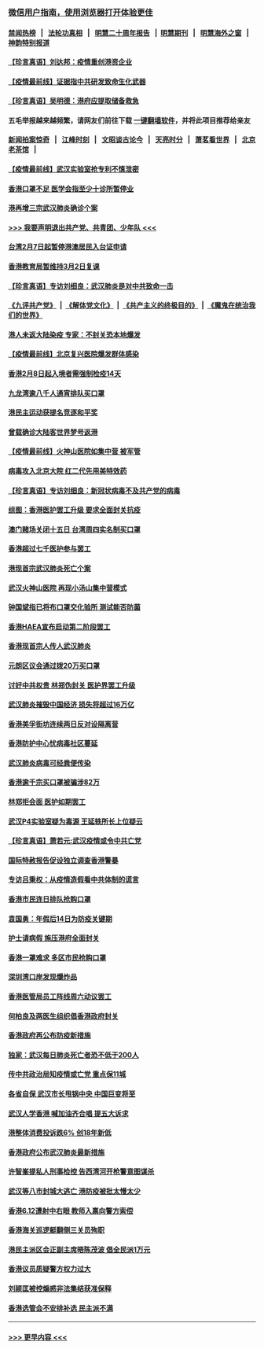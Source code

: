 ### [微信用户指南，使用浏览器打开体验更佳](https://github.com/gfw-breaker/banned-news1/blob/master/indexes/wechat-guide.md?t=0)
#### [禁闻热榜](热点新闻.md?t=0)  &nbsp;&nbsp;|&nbsp;&nbsp; [法轮功真相](https://github.com/gfw-breaker/truth/blob/master/README.md?t=0) &nbsp;&nbsp;|&nbsp;&nbsp; [明慧二十周年报告](https://github.com/gfw-breaker/mh-reports/blob/master/README.md?t=0) &nbsp;&nbsp;|&nbsp;&nbsp;[明慧期刊](https://github.com/gfw-breaker/mh-qikan) &nbsp;&nbsp;|&nbsp;&nbsp; [明慧海外之窗](https://github.com/gfw-breaker/mh-news/blob/master/README.md?t=0) &nbsp;&nbsp;|&nbsp;&nbsp; [神韵特别报道](https://github.com/gfw-breaker/mh-news/blob/master/shenyun.md?t=0)
#### [【珍言真语】刘达邦：疫情重创港资企业](../pages/nsc415/n11854274.md?t=02091055) 
#### [【疫情最前线】证据指中共研发致命生化武器](../pages/nsc415/n11853087.md?t=02091055) 
#### [【珍言真语】吴明德：港府应提取储备救急](../pages/nsc415/n11852734.md?t=02091055) 
#### 五毛举报越来越频繁，请网友们前往下载 [一键翻墙软件](https://github.com/gfw-breaker/ssr-accounts)，并将此项目推荐给亲友
#### [新闻拍案惊奇](https://github.com/gfw-breaker/banned-news1/blob/master/pages/link4.md) &nbsp;&nbsp;|&nbsp;&nbsp; [江峰时刻](https://github.com/gfw-breaker/banned-news1/blob/master/pages/link4.md) &nbsp;&nbsp;|&nbsp;&nbsp; [文昭谈古论今](https://github.com/gfw-breaker/banned-news1/blob/master/pages/link4.md) &nbsp;&nbsp;|&nbsp;&nbsp; [天亮时分](https://github.com/gfw-breaker/banned-news1/blob/master/pages/link4.md) &nbsp;&nbsp;|&nbsp;&nbsp; [萧茗看世界](https://github.com/gfw-breaker/banned-news1/blob/master/pages/link4.md) &nbsp;&nbsp;|&nbsp;&nbsp; [北京老茶馆](https://github.com/gfw-breaker/banned-news1/blob/master/pages/link4.md) &nbsp;&nbsp;|&nbsp;&nbsp; 
#### [【疫情最前线】武汉实验室抢专利不慎泄密](../pages/nsc415/n11850310.md?t=02091055) 
#### [香港口罩不足 医学会指至少十诊所暂停业](../pages/nsc415/n11850301.md?t=02091055) 
#### [港再增三宗武汉肺炎确诊个案](../pages/nsc415/n11850328.md?t=02091055) 
#### [>>> 我要声明退出共产党、共青团、少年队 <<<](https://github.com/begood0513/goodnews/blob/master/quit/letter.md) 
#### [台湾2月7日起暂停港澳居民入台证申请](../pages/nsc415/n11850304.md?t=02091055) 
#### [香港教育局暂维持3月2日复课](../pages/nsc415/n11850260.md?t=02091055) 
#### [【珍言真语】专访刘细良：武汉肺炎是对中共致命一击](../pages/nsc415/n11849934.md?t=02091055) 
#### [《九评共产党》](https://github.com/begood0513/9ping.md/blob/master/README.md) &nbsp;|&nbsp; [《解体党文化》](../../../../jtdwh.md/blob/master/README.md)  &nbsp;|&nbsp; [《共产主义的终极目的》](../../../../gczydzjmd.md/blob/master/README.md) &nbsp;|&nbsp; [《魔鬼在统治我们的世界》](../../../../mgztzwmdsj.md/blob/master/README.md) 
#### [港人未返大陆染疫 专家：不封关恐本地爆发](../pages/nsc415/n11848021.md?t=02091055) 
#### [【疫情最前线】北京复兴医院爆发群体感染](../pages/nsc415/n11847626.md?t=02091055) 
#### [香港2月8日起入境者需强制检疫14天](../pages/nsc415/n11847658.md?t=02091055) 
#### [九龙湾逾八千人通宵排队买口罩](../pages/nsc415/n11847647.md?t=02091055) 
#### [港民主运动获提名竞逐和平奖](../pages/nsc415/n11847633.md?t=02091055) 
#### [曾载确诊大陆客世界梦号返港](../pages/nsc415/n11847608.md?t=02091055) 
#### [【疫情最前线】火神山医院如集中营 被军管](../pages/nsc415/n11847524.md?t=02091055) 
#### [病毒攻入北京大院 红二代先用美特效药](../pages/nsc415/n11847427.md?t=02091055) 
#### [【珍言真语】专访刘细良：新冠状病毒不及共产党的病毒](../pages/nsc415/n11847164.md?t=02091055) 
#### [组图：香港医护罢工升级 要求全面封关抗疫](../pages/nsc415/n11844107.md?t=02091055) 
#### [澳门赌场关闭十五日 台湾周四实名制买口罩](../pages/nsc415/n11845083.md?t=02091055) 
#### [香港超过七千医护参与罢工](../pages/nsc415/n11845051.md?t=02091055) 
#### [港现首宗武汉肺炎死亡个案](../pages/nsc415/n11844998.md?t=02091055) 
#### [武汉火神山医院 再现小汤山集中营模式](../pages/nsc415/n11844763.md?t=02091055) 
#### [钟国斌指已将布口罩交化验所 测试能否防菌](../pages/nsc415/n11842783.md?t=02091055) 
#### [香港HAEA宣布启动第二阶段罢工](../pages/nsc415/n11842723.md?t=02091055) 
#### [香港现首宗人传人武汉肺炎](../pages/nsc415/n11842766.md?t=02091055) 
#### [元朗区议会通过拨20万买口罩](../pages/nsc415/n11842754.md?t=02091055) 
#### [讨好中共权贵 林郑伪封关 医护界罢工升级](../pages/nsc415/n11842359.md?t=02091055) 
#### [武汉肺炎摧毁中国经济 损失将超过16万亿](../pages/nsc415/n11839723.md?t=02091055) 
#### [香港美孚街坊连续两日反对设隔离营](../pages/nsc415/n11839962.md?t=02091055) 
#### [香港防护中心忧病毒社区蔓延](../pages/nsc415/n11839933.md?t=02091055) 
#### [武汉肺炎病毒可经粪便传染](../pages/nsc415/n11839939.md?t=02091055) 
#### [香港逾千宗买口罩被骗涉82万](../pages/nsc415/n11839914.md?t=02091055) 
#### [林郑拒会面 医护如期罢工](../pages/nsc415/n11839892.md?t=02091055) 
#### [武汉P4实验室疑为毒源 王延轶所长上位疑云](../pages/nsc415/n11835543.md?t=02091055) 
#### [【珍言真语】萧若元:武汉疫情或令中共亡党](../pages/nsc415/n11829394.md?t=02091055) 
#### [国际特赦报告促设独立调查香港警暴](../pages/nsc415/n11833845.md?t=02091055) 
#### [专访吕秉权：从疫情造假看中共体制的谎言](../pages/nsc415/n11833813.md?t=02091055) 
#### [香港市民连日排队抢购口罩](../pages/nsc415/n11833794.md?t=02091055) 
#### [袁国勇：年假后14日为防疫关键期](../pages/nsc415/n11831088.md?t=02091055) 
#### [护士请病假 施压港府全面封关](../pages/nsc415/n11831030.md?t=02091055) 
#### [香港一罩难求 多区市民抢购口罩](../pages/nsc415/n11831002.md?t=02091055) 
#### [深圳湾口岸发现爆炸品](../pages/nsc415/n11828802.md?t=02091055) 
#### [香港医管局员工阵线周六动议罢工](../pages/nsc415/n11828762.md?t=02091055) 
#### [何柏良及两医生组织倡香港政府封关](../pages/nsc415/n11828749.md?t=02091055) 
#### [香港政府再公布防疫新措施](../pages/nsc415/n11828716.md?t=02091055) 
#### [独家：武汉每日肺炎死亡者恐不低于200人](../pages/nsc415/n11828240.md?t=02091055) 
#### [传中共政治局知疫情或亡党 重点保11城](../pages/nsc415/n11828145.md?t=02091055) 
#### [各省自保 武汉市长甩锅中央 中国巨变将至](../pages/nsc415/n11828021.md?t=02091055) 
#### [武汉人学香港 喊加油齐合唱 提五大诉求](../pages/nsc415/n11827046.md?t=02091055) 
#### [港整体消费投诉跌6% 创18年新低](../pages/nsc415/n11817280.md?t=02091055) 
#### [香港政府公布武汉肺炎最新措施](../pages/nsc415/n11817152.md?t=02091055) 
#### [许智峯提私人刑事检控 告西湾河开枪警意图谋杀](../pages/nsc415/n11817132.md?t=02091055) 
#### [武汉等八市封城大逃亡 港防疫被批太慢太少](../pages/nsc415/n11817058.md?t=02091055) 
#### [香港6.12遭射中右眼 教师入禀向警方索偿](../pages/nsc415/n11814678.md?t=02091055) 
#### [香港海关巡逻艇翻侧三关员殉职](../pages/nsc415/n11814604.md?t=02091055) 
#### [港民主派区会正副主席晤陈茂波 倡全民派1万元](../pages/nsc415/n11814582.md?t=02091055) 
#### [香港议员质疑警方权力过大](../pages/nsc415/n11814560.md?t=02091055) 
#### [刘颕匡被控煽惑非法集结获准保释](../pages/nsc415/n11811727.md?t=02091055) 
#### [香港选管会不安排补选 民主派不满](../pages/nsc415/n11811691.md?t=02091055) 

----
#### [ >>> 更早内容 <<< ](../indexes/nsc415-earlier.md)
